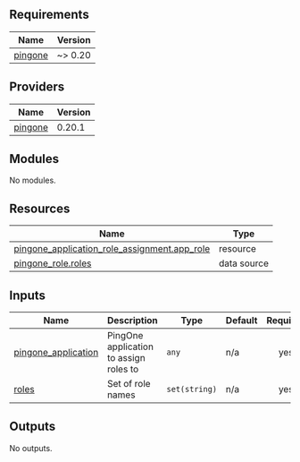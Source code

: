 <!-- BEGIN_TF_DOCS -->
## Requirements

| Name | Version |
|------|---------|
| <a name="requirement_pingone"></a> [pingone](#requirement\_pingone) | ~> 0.20 |

## Providers

| Name | Version |
|------|---------|
| <a name="provider_pingone"></a> [pingone](#provider\_pingone) | 0.20.1 |

## Modules

No modules.

## Resources

| Name | Type |
|------|------|
| [pingone_application_role_assignment.app_role](https://registry.terraform.io/providers/pingidentity/pingone/latest/docs/resources/application_role_assignment) | resource |
| [pingone_role.roles](https://registry.terraform.io/providers/pingidentity/pingone/latest/docs/data-sources/role) | data source |

## Inputs

| Name | Description | Type | Default | Required |
|------|-------------|------|---------|:--------:|
| <a name="input_pingone_application"></a> [pingone\_application](#input\_pingone\_application) | PingOne application to assign roles to | `any` | n/a | yes |
| <a name="input_roles"></a> [roles](#input\_roles) | Set of role names | `set(string)` | n/a | yes |

## Outputs

No outputs.
<!-- END_TF_DOCS -->